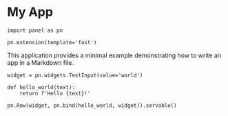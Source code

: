 # My App

```panel
import panel as pn

pn.extension(template='fast')
```

This application provides a minimal example demonstrating how to write an app in a Markdown file.

```panel
widget = pn.widgets.TextInput(value='world')

def hello_world(text):
    return f'Hello {text}!'

pn.Row(widget, pn.bind(hello_world, widget)).servable()
```
